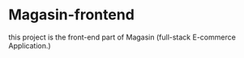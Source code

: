 # Magasin-frontend

this project is the front-end part of Magasin (full-stack E-commerce Application.)
